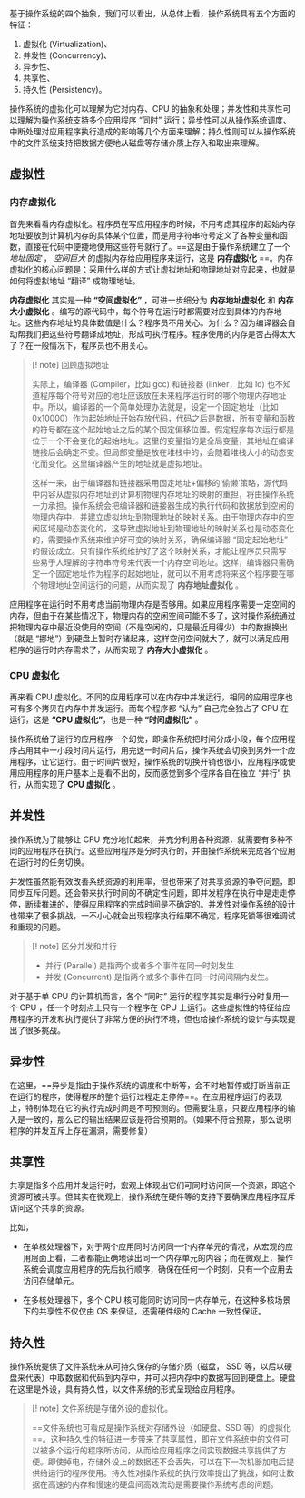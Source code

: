 基于操作系统的四个抽象，我们可以看出，从总体上看，操作系统具有五个方面的特征：
1. 虚拟化 (Virtualization)、
2. 并发性 (Concurrency)、
3. 异步性、
4. 共享性、
5. 持久性 (Persistency)。

操作系统的虚拟化可以理解为它对内存、CPU 的抽象和处理；并发性和共享性可以理解为操作系统支持多个应用程序 “同时” 运行；异步性可以从操作系统调度、中断处理对应用程序执行造成的影响等几个方面来理解；持久性则可以从操作系统中的文件系统支持把数据方便地从磁盘等存储介质上存入和取出来理解。

## 虚拟性
### 内存虚拟化

首先来看看内存虚拟化。程序员在写应用程序的时候，不用考虑其程序的起始内存地址要放到计算机内存的具体某个位置，而是用字符串符号定义了各种变量和函数，直接在代码中便捷地使用这些符号就行了。==这是由于操作系统建立了一个 _地址固定_ ， _空间巨大_ 的虚拟内存给应用程序来运行，这是 **内存虚拟化** ==。内存虚拟化的核心问题是：采用什么样的方式让虚拟地址和物理地址对应起来，也就是如何将虚拟地址 “翻译” 成物理地址。

**内存虚拟化** 其实是一种 **“空间虚拟化”** ，可进一步细分为 **内存地址虚拟化** 和 **内存大小虚拟化** 。编写的源代码中，每个符号在运行时都需要对应到具体的内存地址。这些内存地址的具体数值是什么？程序员不用关心。为什么？因为编译器会自动帮我们把这些符号翻译成地址，形成可执行程序。程序使用的内存是否占得太大了？在一般情况下，程序员也不用关心。

>[! note] 回顾虚拟地址
>
>实际上，编译器 (Compiler，比如 gcc) 和链接器 (linker，比如 ld) 也不知道程序每个符号对应的地址应该放在未来程序运行时的哪个物理内存地址中。所以，编译器的一个简单处理办法就是，设定一个固定地址（比如 0x10000）作为起始地址开始存放代码，代码之后是数据，所有变量和函数的符号都在这个起始地址之后的某个固定偏移位置。假定程序每次运行都是位于一个不会变化的起始地址。这里的变量指的是全局变量，其地址在编译链接后会确定不变。但局部变量是放在堆栈中的，会随着堆栈大小的动态变化而变化。这里编译器产生的地址就是虚拟地址。
>
>这样一来，由于编译器和链接器采用固定地址+偏移的‘偷懒’策略，源代码中内容从虚拟内存地址到计算机物理内存地址的映射的重担，将由操作系统一力承担。操作系统会把编译器和链接器生成的执行代码和数据放到空闲的物理内存中，并建立虚拟地址到物理地址的映射关系。由于物理内存中的空闲区域是动态变化的，这导致虚拟地址到物理地址的映射关系也是动态变化的，需要操作系统来维护好可变的映射关系，确保编译器 “固定起始地址” 的假设成立。只有操作系统维护好了这个映射关系，才能让程序员只需写一些易于人理解的字符串符号来代表一个内存空间地址。这样，编译器只需确定一个固定地址作为程序的起始地址，就可以不用考虑将来这个程序要在哪个物理地址空间运行的问题，从而实现了 **内存地址虚拟化** 。

应用程序在运行时不用考虑当前物理内存是否够用。如果应用程序需要一定空间的内存，但由于在某些情况下，物理内存的空闲空间可能不多了，这时操作系统通过把物理内存中最近没使用的空间（不是空闲的，只是最近用得少）中的数据换出（就是 “挪地”）到硬盘上暂时存储起来，这样空闲空间就大了，就可以满足应用程序的运行时内存需求了，从而实现了 **内存大小虚拟化** 。

### CPU 虚拟化

再来看 CPU 虚拟化。不同的应用程序可以在内存中并发运行，相同的应用程序也可有多个拷贝在内存中并发运行。而每个程序都 “认为” 自己完全独占了 CPU 在运行，这是 **“CPU 虚拟化”**，也是一种 **“时间虚拟化”** 。

操作系统给了运行的应用程序一个幻觉，即操作系统把时间分成小段，每个应用程序占用其中一小段时间片运行，用完这一时间片后，操作系统会切换到另外一个应用程序，让它运行。由于时间片很短，操作系统的切换开销也很小，应用程序或使用应用程序的用户基本上是看不出的，反而感觉到多个程序各自在独立 “并行” 执行，从而实现了 **CPU 虚拟化** 。

## 并发性

操作系统为了能够让 CPU 充分地忙起来，并充分利用各种资源，就需要有多种不同的应用程序在执行。这些应用程序是分时执行的，并由操作系统来完成各个应用在运行时的任务切换。

并发性虽然能有效改善系统资源的利用率，但也带来了对共享资源的争夺问题，即同步互斥问题。还会带来执行时间的不确定性问题，即并发程序在执行中是走走停停，断续推进的，使得应用程序的完成时间是不确定的。并发性对操作系统的设计也带来了很多挑战，一不小心就会出现程序执行结果不确定，程序死锁等很难调试和重现的问题。

> [! note] 区分并发和并行
> * 并行 (Parallel) 是指两个或者多个事件在同一时刻发生
> * 并发 (Concurrent) 是指两个或多个事件在同一时间间隔内发生。

对于基于单 CPU 的计算机而言，各个 “同时” 运行的程序其实是串行分时复用一个 CPU ，任一个时刻点上只有一个程序在 CPU 上运行。这些虚拟性的特征给应用程序的开发和执行提供了非常方便的执行环境，但也给操作系统的设计与实现提出了很多挑战。

## 异步性

在这里，==异步是指由于操作系统的调度和中断等，会不时地暂停或打断当前正在运行的程序，使得程序的整个运行过程走走停停==。在应用程序运行的表现上，特别体现在它的执行完成时间是不可预测的。但需要注意，只要应用程序的输入是一致的，那么它的输出结果应该是符合预期的。（如果不符合预期，那么说明程序的并发互斥上存在漏洞，需要修复）

## 共享性

共享是指多个应用并发运行时，宏观上体现出它们可同时访问同一个资源，即这个资源可被共享。但其实在微观上，操作系统在硬件等的支持下要确保应用程序互斥访问这个共享的资源。

比如，
- 在单核处理器下，对于两个应用同时访问同一个内存单元的情况，从宏观的应用层面上看，二者都能正确地读出同一个内存单元的内容；而在微观上，操作系统会调度应用程序的先后执行顺序，确保在任何一个时刻，只有一个应用去访问存储单元。

- 在多核处理器下，多个 CPU 核可能同时访问同一内存单元，在这种多核场景下的共享性不仅仅由 OS 来保证，还需硬件级的 Cache 一致性保证。

## 持久性

操作系统提供了文件系统来从可持久保存的存储介质（磁盘， SSD 等，以后以硬盘来代表）中取数据和代码到内存中，并可以把内存中的数据写回到硬盘上。硬盘在这里是外设，具有持久性，以文件系统的形式呈现给应用程序。

> [! note] 文件系统是存储外设的虚拟化。
> 
> ==文件系统也可看成是操作系统对存储外设（如硬盘、SSD 等）的虚拟化==。这种持久性的特征进一步带来了共享属性，即在文件系统中的文件可以被多个运行的程序所访问，从而给应用程序之间实现数据共享提供了方便。即使掉电，存储外设上的数据还不会丢失，可以在下一次机器加电后提供给运行的程序使用。持久性对操作系统的执行效率提出了挑战，如何让数据在高速的内存和慢速的硬盘间高效流动是需要操作系统考虑的问题。